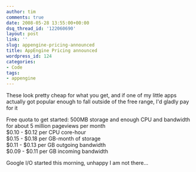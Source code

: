 ```yaml
---
author: tim
comments: true
date: 2008-05-28 13:55:00+00:00
dsq_thread_id: '122060690'
layout: post
link: ''
slug: appengine-pricing-announced
title: AppEngine Pricing announced
wordpress_id: 124
categories:
- Code
tags:
- appengine
---
```


These look pretty cheap for what you get, and if one of my little apps
actually got popular enough to fall outside of the free range, I'd gladly pay
for it  
  
Free quota to get started: 500MB storage and enough CPU and bandwidth for
about 5 million pageviews per month  
$0.10 - $0.12 per CPU core-hour  
$0.15 - $0.18 per GB-month of storage  
$0.11 - $0.13 per GB outgoing bandwidth  
$0.09 - $0.11 per GB incoming bandwidth  
  
Google I/O started this morning, unhappy I am not there...